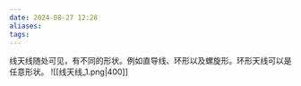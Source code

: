 ```yaml
---
date: 2024-08-27 12:28
aliases: 
tags: 
---
```

线天线随处可见，有不同的形状。例如直导线、环形以及螺旋形。环形天线可以是任意形状。
![[线天线_1.png|400]]